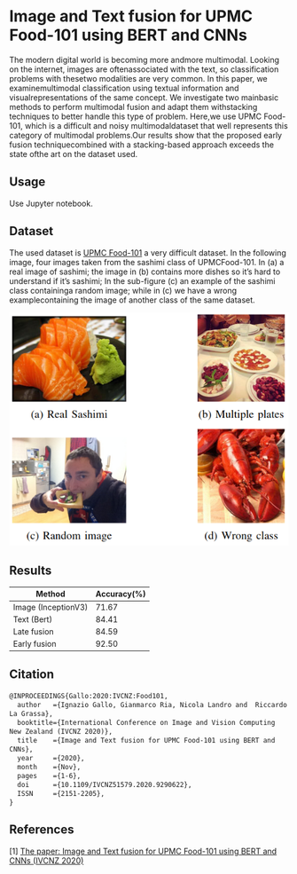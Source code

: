 # Image and Text fusion for UPMC Food-101 using BERT and CNNs
The  modern  digital  world  is  becoming  more  andmore  multimodal.  Looking  on  the  internet,  images  are  oftenassociated  with  the  text,  so  classification  problems  with  thesetwo  modalities  are  very  common.  In  this  paper,  we  examinemultimodal  classification  using  textual  information  and  visualrepresentations  of  the  same  concept.  We  investigate  two  mainbasic methods to perform multimodal fusion and adapt them withstacking techniques to better handle this type of problem. Here,we use UPMC Food-101, which is a difficult and noisy multimodaldataset that well represents this category of multimodal problems.Our   results   show   that   the   proposed   early   fusion   techniquecombined  with  a  stacking-based  approach  exceeds  the  state  ofthe  art  on the  dataset used.

## Usage
Use Jupyter notebook.

## Dataset
The used dataset is [UPMC Food-101](http://visiir.lip6.fr/explore) a very difficult dataset.
In the following image, four images taken from the sashimi class of UPMCFood-101. 
In (a) a real image of sashimi; 
the image in (b) contains more dishes so it’s hard to understand if it’s sashimi;
In the sub-figure (c) an example of the sashimi class containinga random image; 
while in (c) we have a wrong examplecontaining the image of another class of the same dataset.

![dataset](imgs/food101.png)

## Results
| Method | Accuracy(%) |
| ---      |  ------  |
| Image (InceptionV3)   | 71.67 | 
| Text (Bert) | 84.41 | 
| Late fusion   | 84.59 | 
| Early fusion   | 92.50 | 

## Citation
```
@INPROCEEDINGS{Gallo:2020:IVCNZ:Food101, 
  author   ={Ignazio Gallo, Gianmarco Ria, Nicola Landro and  Riccardo La Grassa}, 
  booktitle={International Conference on Image and Vision Computing New Zealand (IVCNZ 2020)}, 
  title    ={Image and Text fusion for UPMC Food-101 using BERT and CNNs}, 
  year     ={2020}, 
  month    ={Nov},
  pages    ={1-6},
  doi      ={10.1109/IVCNZ51579.2020.9290622}, 
  ISSN     ={2151-2205}, 
}
```

## References
[1] [The paper: Image and Text fusion for UPMC Food-101 using BERT and CNNs (IVCNZ 2020)](http://artelab.dista.uninsubria.it/res/research/papers/2020/2020-IVCNZ-Gallo-Food101.pdf)

